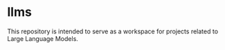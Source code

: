 # llms
This repository is intended to serve as a workspace for projects related to Large Language Models.

